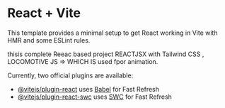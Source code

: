 # React + Vite

This template provides a minimal setup to get React working in Vite with HMR and some ESLint rules.

thisis complete Reeac based project REACTJSX with Tailwind CSS , LOCOMOTIVE JS => WHICH IS   used fpor animation.

Currently, two official plugins are available:

- [@vitejs/plugin-react](https://github.com/vitejs/vite-plugin-react/blob/main/packages/plugin-react/README.md) uses [Babel](https://babeljs.io/) for Fast Refresh
- [@vitejs/plugin-react-swc](https://github.com/vitejs/vite-plugin-react-swc) uses [SWC](https://swc.rs/) for Fast Refresh
